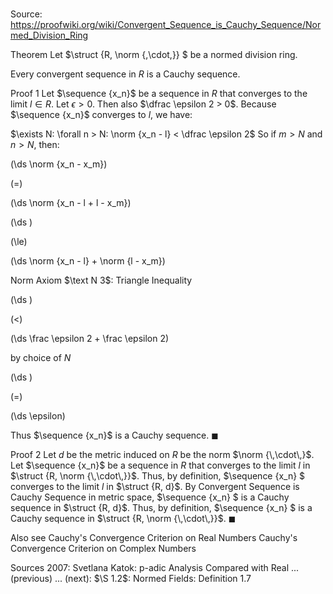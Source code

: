 # 

Source: https://proofwiki.org/wiki/Convergent_Sequence_is_Cauchy_Sequence/Normed_Division_Ring



Theorem
Let $\struct {R, \norm {\,\cdot\,}} $ be a normed division ring.

Every convergent sequence in $R$ is a Cauchy sequence.


Proof 1
Let $\sequence {x_n}$ be a sequence in $R$ that converges to the limit $l \in R$.
Let $\epsilon > 0$. 
Then also $\dfrac \epsilon 2 > 0$.
Because $\sequence {x_n}$ converges to $l$, we have:

$\exists N: \forall n > N: \norm {x_n - l} < \dfrac \epsilon 2$
So if $m > N$ and $n > N$, then:














\(\ds \norm {x_n - x_m}\)

\(=\)







\(\ds \norm {x_n - l + l - x_m}\)




















\(\ds \)

\(\le\)







\(\ds \norm {x_n - l} + \norm {l - x_m}\)





Norm Axiom $\text N 3$: Triangle Inequality














\(\ds \)

\(<\)







\(\ds \frac \epsilon 2 + \frac \epsilon 2\)





by choice of $N$














\(\ds \)

\(=\)







\(\ds \epsilon\)









Thus $\sequence {x_n}$ is a Cauchy sequence.
$\blacksquare$


Proof 2
Let $d$ be the metric induced on $R$ be the norm $\norm {\,\cdot\,}$.
Let $\sequence {x_n}$ be a sequence in $R$ that converges to the limit $l$ in $\struct {R, \norm {\,\cdot\,}}$.
Thus, by definition, $\sequence {x_n} $ converges to the limit $l$ in $\struct {R, d}$.
By Convergent Sequence is Cauchy Sequence in metric space, $\sequence {x_n} $ is a Cauchy sequence in $\struct {R, d}$.
Thus, by definition, $\sequence {x_n} $ is a Cauchy sequence in $\struct {R, \norm {\,\cdot\,}}$.
$\blacksquare$


Also see
Cauchy's Convergence Criterion on Real Numbers
Cauchy's Convergence Criterion on Complex Numbers


Sources
2007: Svetlana Katok: p-adic Analysis Compared with Real ... (previous) ... (next): $\S 1.2$: Normed Fields: Definition $1.7$




